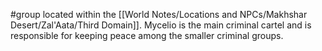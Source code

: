 #group 
located within the [[World Notes/Locations and NPCs/Makhshar Desert/Zal'Aata/Third Domain]]. 
Mycelio is the main criminal cartel and is responsible for keeping peace among the smaller criminal groups. 
